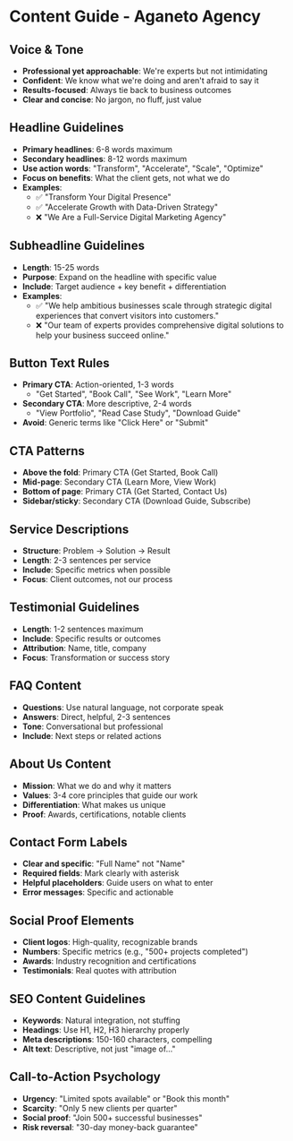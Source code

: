 # Content Guide - Aganeto Agency

## Voice & Tone
- **Professional yet approachable**: We're experts but not intimidating
- **Confident**: We know what we're doing and aren't afraid to say it
- **Results-focused**: Always tie back to business outcomes
- **Clear and concise**: No jargon, no fluff, just value

## Headline Guidelines
- **Primary headlines**: 6-8 words maximum
- **Secondary headlines**: 8-12 words maximum
- **Use action words**: "Transform", "Accelerate", "Scale", "Optimize"
- **Focus on benefits**: What the client gets, not what we do
- **Examples**:
  - ✅ "Transform Your Digital Presence"
  - ✅ "Accelerate Growth with Data-Driven Strategy"
  - ❌ "We Are a Full-Service Digital Marketing Agency"

## Subheadline Guidelines
- **Length**: 15-25 words
- **Purpose**: Expand on the headline with specific value
- **Include**: Target audience + key benefit + differentiation
- **Examples**:
  - ✅ "We help ambitious businesses scale through strategic digital experiences that convert visitors into customers."
  - ❌ "Our team of experts provides comprehensive digital solutions to help your business succeed online."

## Button Text Rules
- **Primary CTA**: Action-oriented, 1-3 words
  - "Get Started", "Book Call", "See Work", "Learn More"
- **Secondary CTA**: More descriptive, 2-4 words
  - "View Portfolio", "Read Case Study", "Download Guide"
- **Avoid**: Generic terms like "Click Here" or "Submit"

## CTA Patterns
- **Above the fold**: Primary CTA (Get Started, Book Call)
- **Mid-page**: Secondary CTA (Learn More, View Work)
- **Bottom of page**: Primary CTA (Get Started, Contact Us)
- **Sidebar/sticky**: Secondary CTA (Download Guide, Subscribe)

## Service Descriptions
- **Structure**: Problem → Solution → Result
- **Length**: 2-3 sentences per service
- **Include**: Specific metrics when possible
- **Focus**: Client outcomes, not our process

## Testimonial Guidelines
- **Length**: 1-2 sentences maximum
- **Include**: Specific results or outcomes
- **Attribution**: Name, title, company
- **Focus**: Transformation or success story

## FAQ Content
- **Questions**: Use natural language, not corporate speak
- **Answers**: Direct, helpful, 2-3 sentences
- **Tone**: Conversational but professional
- **Include**: Next steps or related actions

## About Us Content
- **Mission**: What we do and why it matters
- **Values**: 3-4 core principles that guide our work
- **Differentiation**: What makes us unique
- **Proof**: Awards, certifications, notable clients

## Contact Form Labels
- **Clear and specific**: "Full Name" not "Name"
- **Required fields**: Mark clearly with asterisk
- **Helpful placeholders**: Guide users on what to enter
- **Error messages**: Specific and actionable

## Social Proof Elements
- **Client logos**: High-quality, recognizable brands
- **Numbers**: Specific metrics (e.g., "500+ projects completed")
- **Awards**: Industry recognition and certifications
- **Testimonials**: Real quotes with attribution

## SEO Content Guidelines
- **Keywords**: Natural integration, not stuffing
- **Headings**: Use H1, H2, H3 hierarchy properly
- **Meta descriptions**: 150-160 characters, compelling
- **Alt text**: Descriptive, not just "image of..."

## Call-to-Action Psychology
- **Urgency**: "Limited spots available" or "Book this month"
- **Scarcity**: "Only 5 new clients per quarter"
- **Social proof**: "Join 500+ successful businesses"
- **Risk reversal**: "30-day money-back guarantee"
